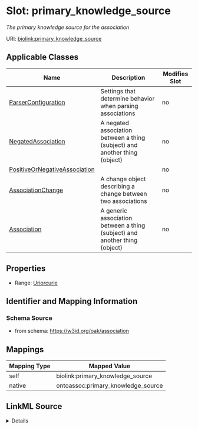 

# Slot: primary_knowledge_source


_The primary knowledge source for the association_





URI: [biolink:primary_knowledge_source](https://w3id.org/biolink/vocab/primary_knowledge_source)



<!-- no inheritance hierarchy -->





## Applicable Classes

| Name | Description | Modifies Slot |
| --- | --- | --- |
| [ParserConfiguration](ParserConfiguration.md) | Settings that determine behavior when parsing associations |  no  |
| [NegatedAssociation](NegatedAssociation.md) | A negated association between a thing (subject) and another thing (object) |  no  |
| [PositiveOrNegativeAssociation](PositiveOrNegativeAssociation.md) |  |  no  |
| [AssociationChange](AssociationChange.md) | A change object describing a change between two associations |  no  |
| [Association](Association.md) | A generic association between a thing (subject) and another thing (object) |  no  |







## Properties

* Range: [Uriorcurie](Uriorcurie.md)





## Identifier and Mapping Information







### Schema Source


* from schema: https://w3id.org/oak/association




## Mappings

| Mapping Type | Mapped Value |
| ---  | ---  |
| self | biolink:primary_knowledge_source |
| native | ontoassoc:primary_knowledge_source |




## LinkML Source

<details>
```yaml
name: primary_knowledge_source
description: The primary knowledge source for the association
from_schema: https://w3id.org/oak/association
rank: 1000
slot_uri: biolink:primary_knowledge_source
alias: primary_knowledge_source
domain_of:
- PositiveOrNegativeAssociation
- ParserConfiguration
- AssociationChange
range: uriorcurie

```
</details>